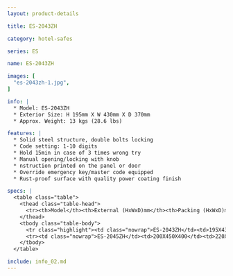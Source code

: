 ```yaml
---
layout: product-details

title: ES-2043ZH

category: hotel-safes

series: ES

name: ES-2043ZH

images: [
  "es-2043zh-1.jpg",
]

info: |
  * Model: ES-2043ZH
  * Exterior Size: H 195mm X W 430mm X D 370mm
  * Approx. Weight: 13 kgs (28.6 lbs)

features: |
  * Solid steel structure, double bolts locking
  * Code setting: 1-10 digits
  * Hold 15min in case of 3 times wrong try
  * Manual opening/locking with knob
  * nstruction printed on the panel or door
  * Override emergency key/master code equipped
  * Rust-proof surface with quality power coating finish

specs: |
  <table class="table">
    <thead class="table-head">
      <tr><th>Model</th><th>External (HxWxD)mm</th><th>Packing (HxWxD)mm</th><th>Weight (kg)</th><th>Door (mm)</th><th>Body (mm)</th><th>20’FCL (pcs)</th></tr>
    </thead>
    <tbody class="table-body">
      <tr class="highlight"><td class="nowrap">ES-2043ZH</td><td>195X430X370</td><td>215X450X420</td><td>13</td><td>5</td><td>2</td><td>685</td></tr>
      <tr><td class="nowrap">ES-2045ZH</td><td>200X450X400</td><td>220X470X450</td><td>14</td><td>5</td><td>2</td><td>625</td></tr>
    </tbody>
  </table>

include: info_02.md
---
```

